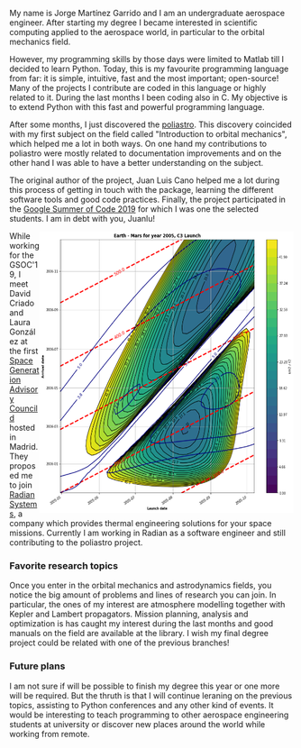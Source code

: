 My name is Jorge Martínez Garrido and I am an undergraduate aerospace engineer.
After starting my degree I became interested in scientific computing applied to
the aerospace world, in particular to the orbital mechanics field.

However, my programming skills by those days were limited to Matlab till I
decided to learn Python. Today, this is my favourite programming language from
far: it is simple, intuitive, fast and the most important; open-source! Many of
the projects I contribute are coded in this language or highly related to it.
During the last months I been coding also in C. My objective is to extend Python
with this fast and powerful programming language.

After some months, I just discovered the
[poliastro](https://www.github.com/poliastro/poliastro). This discovery
coincided with my first subject on the field called "Introduction to orbital
mechanics", which helped me a lot in both ways. On one hand my contributions to
poliastro were mostly related to documentation improvements and on the other
hand I was able to have a better understanding on the subject.

The original author of the project, Juan Luis Cano helped me a lot during this
process of getting in touch with the package, learning the different software
tools and good code practices. Finally, the project participated in the [Google
Summer of Code 2019](https://summerofcode.withgoogle.com/) for which I was one
the selected students. I am in debt with you, Juanlu!

<img src="https://github.com/jorgepiloto/jorgepiloto/blob/master/porkchop.png" align="right" width="450" height="500">

While working for the GSOC'19, I meet David Criado and Laura González at the
first [Space Generation Advisory Councild](https://spacegeneration.org/) hosted
in Madrid. They proposed me to join [Radian Systems](https://radian.systems/),
a company which provides thermal engineering solutions for your space missions.
Currently I am working in Radian as a software engineer and still contributing
to the poliastro project.

### Favorite research topics

Once you enter in the orbital mechanics and astrodynamics fields, you notice
the big amount of problems and lines of research you can join. In particular,
the ones of my interest are atmosphere modelling together with Kepler and
Lambert propagators. Mission planning, analysis and optimization is has caught
my interest during the last months and good manuals on the field are available
at the library. I wish my final degree project could be related with one of the
previous branches!

### Future plans

I am not sure if will be possible to finish my degree this year or one more
will be required.  But the thruth is that I will continue leraning on the
previous topics, assisting to Python conferences and any other kind of events.
It would be interesting to teach programming to other aerospace engineering
students at university or discover new places around the world while working
from remote.

